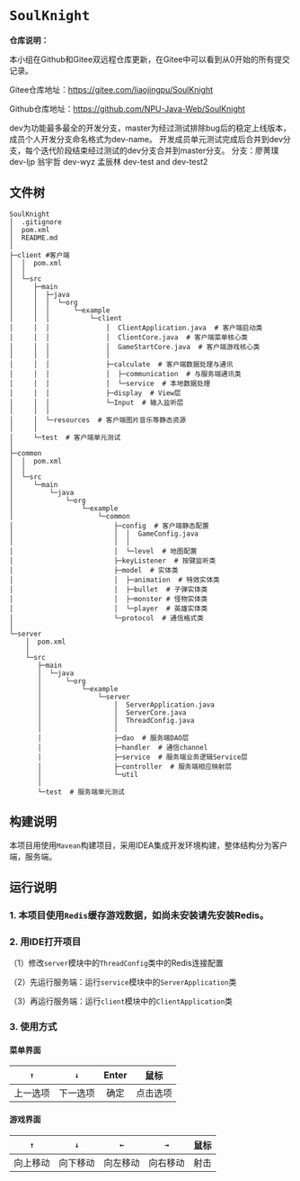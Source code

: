 # `SoulKnight`

**仓库说明：**

本小组在Github和Gitee双远程仓库更新，在Gitee中可以看到从0开始的所有提交记录。

Gitee仓库地址：https://gitee.com/liaojingpu/SoulKnight


Github仓库地址：https://github.com/NPU-Java-Web/SoulKnight


dev为功能最多最全的开发分支，master为经过测试排除bug后的稳定上线版本，成员个人开发分支命名格式为dev-name。
开发成员单元测试完成后合并到dev分支，每个迭代阶段结束经过测试的dev分支合并到master分支。
分支：廖菁璞 dev-ljp
    翁宇哲 dev-wyz
    孟辰林 dev-test and dev-test2

## 文件树

```shell
SoulKnight
│  .gitignore
│  pom.xml
│  README.md
│              
├─client #客户端
│  │  pom.xml
│  │  
│  └─src
│     ├─main
│     │  ├─java
│     │  │  └─org
│     │  │      └─example
│     │  │          └─client
│     │  │              │  ClientApplication.java  # 客户端启动类
│     │  │              │  ClientCore.java  # 客户端菜单核心类
│     │  │              │  GameStartCore.java  # 客户端游戏核心类
│     │  │              │  
│     │  │              ├─calculate  # 客户端数据处理与通讯
│     │  │              │  ├─communication  # 与服务端通讯类
│     │  │              │  └─service  # 本地数据处理
│     │  │              ├─display  # View层
│     │  │              └─Input  # 输入监听层
│     │  │                      
│     │  └─resources  # 客户端图片音乐等静态资源
│     │              
│     └─test  # 客户端单元测试
│                          
├─common
│  │  pom.xml
│  │  
│  └─src
│     └─main
│         └─java
│             └─org
│                 └─example
│                     └─common
│                         ├─config  # 客户端静态配置
│                         │  │  GameConfig.java
│                         │  │  
│                         │  └─level  # 地图配置
│                         ├─keyListener  # 按键监听类
│                         ├─model  # 实体类
│                         │  ├─animation  # 特效实体类  
│                         │  ├─bullet  # 子弹实体类
│                         │  ├─monster # 怪物实体类
│                         │  └─player  # 英雄实体类 
│                         └─protocol  # 通信格式类
│                                 
└─server
    │  pom.xml
    │  
    └─src
       ├─main
       │  └─java
       │      └─org
       │          └─example
       │              └─server
       │                  │  ServerApplication.java
       │                  │  ServerCore.java
       │                  │  ThreadConfig.java
       │                  │  
       │                  ├─dao  # 服务端DAO层
       │                  ├─handler  # 通信channel
       │                  ├─service  # 服务端业务逻辑Service层
       │                  ├─controller  # 服务端相应映射层
       │                  └─util
       │                          
       └─test  # 服务端单元测试
```

## 构建说明

本项目用使用`Mavean`构建项目，采用IDEA集成开发环境构建，整体结构分为客户端，服务端。

## 运行说明

### 1. 本项目使用`Redis`缓存游戏数据，如尚未安装请先安装Redis。

### 2. 用IDE打开项目

（1）修改`server`模块中的`ThreadConfig`类中的Redis连接配置

（2）先运行服务端：运行`service`模块中的`ServerApplication`类

（3）再运行服务端：运行`client`模块中的`ClientApplication`类

### 3. 使用方式

#### 菜单界面

|   `↑`    |   `↓`    | Enter | 鼠标 |
| :------: | :------: | :---: | :------: |
| 上一选项 | 下一选项 | 确定  | 点击选项 |

#### 游戏界面

|   `↑`    |   `↓`    | `←`      | `→`      | 鼠标 |
| :------: | :------: | -------- | -------- | -------- |
| 向上移动 | 向下移动 | 向左移动 | 向右移动 | 射击     |

